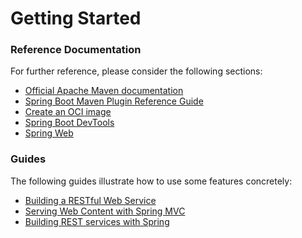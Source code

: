 # Getting Started

### Reference Documentation
For further reference, please consider the following sections:

* [Official Apache Maven documentation](https://maven.apache.org/guides/index.html)
* [Spring Boot Maven Plugin Reference Guide](https://docs.spring.io/spring-boot/docs/3.2.1.BUILD-SNAPSHOT/maven-plugin/reference/html/)
* [Create an OCI image](https://docs.spring.io/spring-boot/docs/3.2.1.BUILD-SNAPSHOT/maven-plugin/reference/html/#build-image)
* [Spring Boot DevTools](https://docs.spring.io/spring-boot/docs/3.2.1.BUILD-SNAPSHOT/reference/htmlsingle/index.html#using.devtools)
* [Spring Web](https://docs.spring.io/spring-boot/docs/3.2.1.BUILD-SNAPSHOT/reference/htmlsingle/index.html#web)

### Guides
The following guides illustrate how to use some features concretely:

* [Building a RESTful Web Service](https://spring.io/guides/gs/rest-service/)
* [Serving Web Content with Spring MVC](https://spring.io/guides/gs/serving-web-content/)
* [Building REST services with Spring](https://spring.io/guides/tutorials/rest/)

